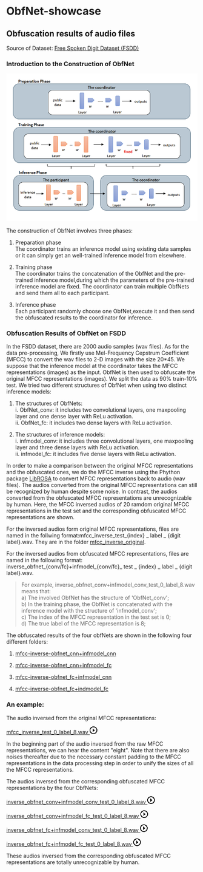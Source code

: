# ObfNet-showcase

## Obfuscation results of audio files 


Source of Dataset: [Free Spoken Digit Dataset (FSDD)](https://github.com/Jakobovski/free-spoken-digit-dataset)  


### Introduction to the Construction of ObfNet 


![Construction of ObfNet](imgs/struct.PNG)  


The construction of ObfNet involves three phases:  


1. Preparation phase  
The coordinator trains an inference model using existing data samples or it can simply get an well-trained inference model from elsewhere.  


2. Training phase  
The coordinator trains the concatenation of the ObfNet and the pre-trained inference model,during which the parameters of the pre-trained inference model are fixed. The coordinator can train multiple ObfNets and send them all to each participant.  


3. Inference phase  
Each participant randomly choose one ObfNet,execute it and then send the obfuscated results to the coordinator for inference.  


### Obfuscation Results of ObfNet on FSDD 

In the FSDD dataset, there are 2000 audio samples (wav files). As for the data pre-processing, We firstly use Mel-Frequency Cepstrum Coefficient (MFCC) to convert the wav files to 2-D images with the size 20*45. We suppose that the inference model at the coordinator takes the MFCC representations (images) as the input. ObfNet is then used to obfuscate the original MFCC representations (images). We split the data as 90% train-10% test. We tried two different structures of ObfNet when using two distinct inference models:

1. The structures of ObfNets:  
i. ObfNet_conv: it includes two convolutional layers, one maxpooling layer and one dense layer with ReLu activation.  
ii. ObfNet_fc: it includes two dense layers with ReLu activation.  

2. The structures of inference models:  
i. infmodel_conv: it includes three convolutional layers, one maxpooling layer and three dense layers with ReLu activation.  
ii. infmodel_fc: it includes five dense layers with ReLu activation.


In order to make a comparison between the original MFCC representations and the obfuscated ones, we do the MFCC inverse using the Phython package [LibROSA](https://librosa.github.io/librosa/) to convert MFCC representations back to audio (wav files). The audios converted from the original MFCC representations can still be recognized by human despite some noise. In contrast, the audios converted from the obfuscated MFCC representations are unrecognizable by human. Here, the MFCC inversed audios of 20 ramdom original MFCC representations in the test set and the corresponding obfuscated MFCC representations are shown.  

For the inversed audios form original MFCC representations, files are named in the follwing format:mfcc_inverse_test_{index} _ label _ {digit label}.wav. They are in the folder [mfcc_inverse_original](./mfcc_inverse_original).



For the inversed audios from obfuscated MFCC representations, files are named in the following format: inverse_obfnet_{conv/fc}+infmodel_{conv/fc}_ test _ {index} _ label _ {digit label}.wav.  
>For example, inverse_obfnet_conv+infmodel_conv_test_0_label_8.wav means that:  
>a) The involved ObfNet has the structure of 'ObfNet_conv';  
>b) In the training phase, the ObfNet is concatenated with the inference model with the structure of 'infmodel_conv';  
>c) The index of the MFCC representation in the test set is 0;  
>d) The true label of the MFCC representation is 8;  

The obfuscated results of the four obfNets are shown in the following four different folders:

1. [mfcc-inverse-obfnet_cnn+infmodel_cnn](./mfcc-inverse-obfnet_cnn+infmodel_cnn)


2. [mfcc-inverse-obfnet_cnn+infmodel_fc](./mfcc-inverse-obfnet_cnn+infmodel_fc)


3. [mfcc-inverse-obfnet_fc+infmodel_cnn](./mfcc-inverse-obfnet_fc+infmodel_cnn)


4. [mfcc-inverse-obfnet_fc+indmodel_fc](./mfcc-inverse-obfnet_fc+infmodel_fc)




### An example:
The audio inversed from the original MFCC representations:  

[mfcc_inverse_test_0_label_8.wav ![](imgs/playicon.png)](https://drive.google.com/file/d/1iHjHWWl2bLjnlxrBDsrH1KxUGjo2LGU2/view?usp=sharing)  

In the beginning part of the audio inversed from the raw MFCC representations, we can hear the content "eight". Note that there are also noises thereafter due to the necessary constant padding to the MFCC representations in the data processing step in order to unify the sizes of all the MFCC representations.


The audios inversed from the corresponding obfuscated MFCC representations by the four ObfNets:

[inverse_obfnet_conv+infmodel_conv_test_0_label_8.wav ![](imgs/playicon.png)](https://drive.google.com/file/d/1rX-LaCyfWNdPE3-99Ygsi5PtR6i25Ezs/view?usp=sharing)

[inverse_obfnet_conv+infmodel_fc_test_0_label_8.wav ![](imgs/playicon.png)](https://drive.google.com/file/d/1gtVU_c51N59ZUX9vDzOGclsngV0KSHGM/view?usp=sharing)

[inverse_obfnet_fc+infmodel_conv_test_0_label_8.wav ![](imgs/playicon.png)](https://drive.google.com/file/d/19lF8GVR0FjHtOeiPd7UM0rAClQzctwXM/view?usp=sharing)

[inverse_obfnet_fc+infmodel_fc_test_0_label_8.wav ![](imgs/playicon.png)](https://drive.google.com/file/d/13s2Asu-7IzDPZvYC4VvsapKZ6fX4MsvA/view?usp=sharing)  

These audios inversed from the corresponding obfuscated MFCC representations are totally unrecognizable by human.
